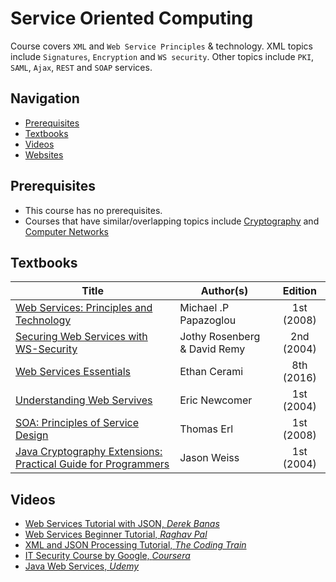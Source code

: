 # Service Oriented Computing

Course covers `XML` and `Web Service Principles` & technology. XML topics include `Signatures`, `Encryption` and `WS security`. Other topics include `PKI`, `SAML`, `Ajax`, `REST` and `SOAP` services. 

## Navigation

*   [Prerequisites](#prerequisites)
*   [Textbooks](#textbooks)
*   [Videos](#videos)
*   [Websites](#websites)


## Prerequisites
*   This course has no prerequisites.
*   Courses that have similar/overlapping topics include [Cryptography](/courses/CSF463) and [Computer Networks](/courses/CSF303)

## Textbooks

| Title | Author(s) | Edition |
| -------------|-------------|:-----:|
| [Web Services: Principles and Technology](https://drive.google.com/open?id=1xV5Mg5XkKM_4AGoQHA0File_qf3S00Fw) | Michael .P Papazoglou | 1st (2008) |
| [Securing Web Services with WS-Security](https://drive.google.com/open?id=1d7OIARdCXmx0tYGpsKRFxf2kOtnY_i_M) | Jothy Rosenberg & David Remy | 2nd (2004) |
| [Web Services Essentials](https://drive.google.com/open?id=1nJlphwT27TQkIL9VvTyqj4ej70PCklvT) | Ethan Cerami | 8th (2016) |
| [Understanding Web Servives](https://drive.google.com/open?id=1m-ha29X07vSHSyov2012ZzofxOIEY7gd)| Eric Newcomer | 1st (2004) |
| [SOA: Principles of Service Design](https://drive.google.com/open?id=1FozxCNb6idgNpgl4mabqkZwrejPhuFm6) | Thomas Erl | 1st (2008) |
| [Java Cryptography Extensions: Practical Guide for Programmers](https://drive.google.com/open?id=1dWywnPFYDF-it7COTLdfKclZJ8BI7lB8) | Jason Weiss | 1st (2004) |

## Videos

*   [Web Services Tutorial with JSON, *Derek Banas*](https://www.youtube.com/watch?v=iqNiINZ4Sxg&list=PLGLfVvz_LVvTYlvpEp3G4cUde-eux_6Pi) 
*   [Web Services Beginner Tutorial, *Raghav Pal*](https://www.youtube.com/playlist?list=PLhW3qG5bs-L9E2KV6vVdB-YTk-sRxmRAB) 
*   [XML and JSON Processing Tutorial, *The Coding Train*](https://www.youtube.com/watch?v=rqROpUNb2aY) 
*   [IT Security Course by Google, *Coursera*](https://www.coursera.org/learn/it-security/) 
*   [Java Web Services, *Udemy*](https://www.udemy.com/java-web-services/)
